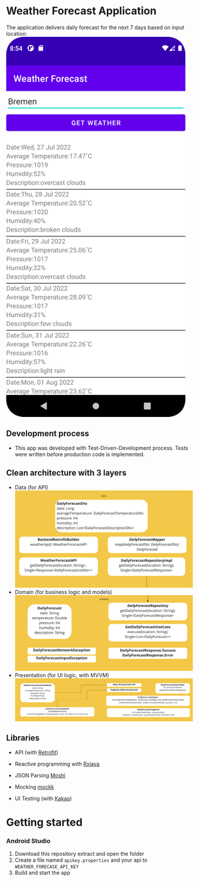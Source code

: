 # Weather Forecast Application
The application delivers daily forecast for the next 7 days based on input location:
![Weather Forecast Application](./images/app.png)

## Development process
- This app was developed with Test-Driven-Development process. Tests were written before production code is implemented.
    
## Clean architecture with 3 layers  
- Data (for API)  
![data_layer](./images/data_layer.png)
- Domain (for business logic and models)
![domain_layer](./images/domain_layer.png)
- Presentation (for UI logic, with MVVM)  
![ui_layer](./images/ui_layer.png)

## Libraries
- API (with [Retrofit](https://github.com/square/retrofit))  
- Reactive programming with [Rxjava](https://github.com/ReactiveX/RxJava)  
- JSON Parsing [Moshi](https://github.com/square/moshi)  

- Mocking [mockk](https://github.com/mockk/mockk)  
- UI Testing (with [Kakao](https://github.com/KakaoCup/Kakao))
  
# Getting started  
  
### Android Studio  
1. Download this repository extract and open the folder  
2. Create a file named  `apikey.properties` and your api to `WEATHER_FORECASE_API_KEY`  
3. Build and start the app
   
  